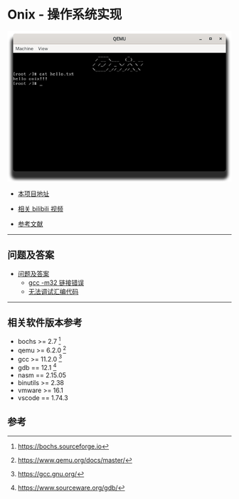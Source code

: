 # Onix - 操作系统实现

![](./docs/others/images/snapshot.png)

- [本项目地址](https://github.com/StevenBaby/onix)

- [相关 bilibili 视频](https://www.bilibili.com/video/BV1gR4y1u7or/)

- [参考文献](./docs/others/参考文献.md)

---

## 问题及答案

- [问题及答案](./docs/others/问题及答案%20(Question%20and%20Answer).md)
    - [gcc -m32 链接错误](./docs/others/问题及答案%20(Question%20and%20Answer).md#gcc--m32-%E9%93%BE%E6%8E%A5%E9%94%99%E8%AF%AF)
    - [无法调试汇编代码](./docs/others/问题及答案%20(Question%20and%20Answer).md#%E6%97%A0%E6%B3%95%E8%B0%83%E8%AF%95%E6%B1%87%E7%BC%96%E4%BB%A3%E7%A0%81)

---

## 相关软件版本参考

- bochs >= 2.7 [^bochs]
- qemu >= 6.2.0 [^qemu]
- gcc >= 11.2.0 [^gcc]
- gdb == 12.1 [^gdb]
- nasm == 2.15.05
- binutils >= 2.38
- vmware >= 16.1
- vscode == 1.74.3

## 参考

[^bochs]: <https://bochs.sourceforge.io>
[^qemu]: <https://www.qemu.org/docs/master/>
[^gcc]: <https://gcc.gnu.org/>
[^gdb]: <https://www.sourceware.org/gdb/>
[^nasm]: <https://www.nasm.us/>

